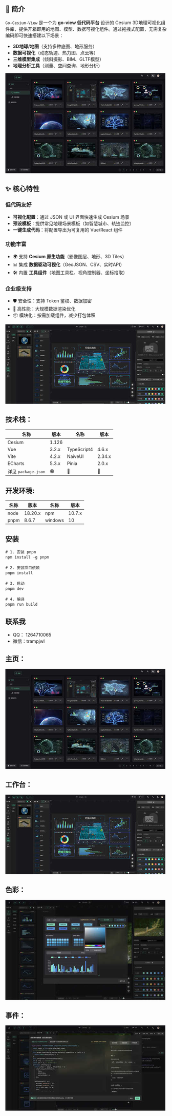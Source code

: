 
## 🚀 简介

`Go-Cesium-View` 是一个为 **go-view 低代码平台** 设计的 Cesium 3D地理可视化组件库，提供开箱即用的地图、模型、数据可视化组件。通过拖拽式配置，无需复杂编码即可快速搭建以下场景：


- **3D地球/地图**（支持多种底图、地形服务）
- **数据可视化**（动态轨迹、热力图、点云等）
- **三维模型集成**（倾斜摄影、BIM、GLTF模型）
- **地理分析工具**（测量、空间查询、地形分析）

![快捷主页](readme/go-view-indexpage.jpg)

## ✨ 核心特性

### 低代码友好
- **可视化配置**：通过 JSON 或 UI 界面快速生成 Cesium 场景
- **预设模板**：提供常见地理场景模板（如智慧城市、轨迹监控）
- **一键生成代码**：将配置导出为可复用的 Vue/React 组件

### 功能丰富
- 🌍 支持 **Cesium 原生功能**（影像图层、地形、3D Tiles）
- 📊 集成 **数据驱动可视化**（GeoJSON、CSV、实时API）
- 🛠️ 内置 **工具组件**（地图工具栏、视角控制器、坐标拾取）

### 企业级支持
- 🛡️ 安全性：支持 Token 鉴权、数据加密
- 🚄 高性能：大规模数据渲染优化
- 📦 模块化：按需加载组件，减少打包体积

![工作台](readme/go-view-canvas.jpg)


## 技术栈：

| 名称                | 版本  | 名称        | 版本   |
| ------------------- | ----- | ----------- | ------ |
| Cesium              | 1.126 | 
| Vue                 | 3.2.x | TypeScript4 | 4.6.x  |
| Vite                | 4.2.x | NaiveUI     | 2.34.x |
| ECharts             | 5.3.x | Pinia       | 2.0.x  |
| 详见 `package.json` | 😁    | 🥰          | 🤗     |

## 开发环境:

| 名称 | 版本    | 名称    | 版本  |
| ---- | ------- | ------- | ----- |
| node | 18.20.x | npm     | 10.7.x|
| pnpm | 8.6.7   | windows | 10    |

## 安装
```
# 1. 安装 pnpm
npm install -g pnpm

# 2. 安装项目依赖
pnpm install

# 3. 启动
pnpm dev

# 4. 编译
pnpm run build
```
## 联系我
- QQ： 1264710065
- 微信：trampjwl

## 主页：
![快捷主页](readme/go-view-indexpage.jpg)

## 工作台：
![工作台](readme/go-view-canvas.jpg)

## 色彩：
![工作台](readme/go-view-echarts-color.jpg)

## 事件：
![工作台](readme/go-view-event.jpg)
